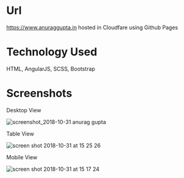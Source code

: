 # Url
https://www.anuraggupta.in hosted in Cloudfare using Github Pages

# Technology Used
HTML, AngularJS, SCSS, Bootstrap

# Screenshots

Desktop View

![screenshot_2018-10-31 anurag gupta](https://user-images.githubusercontent.com/15166401/47780446-6c928100-dd21-11e8-8af9-7fc64906d758.png)

Table View

![screen shot 2018-10-31 at 15 25 26](https://user-images.githubusercontent.com/15166401/47780504-8338d800-dd21-11e8-8cd5-93e2bfc4c2f9.png)

Mobile View

![screen shot 2018-10-31 at 15 17 24](https://user-images.githubusercontent.com/15166401/47780404-55ec2a00-dd21-11e8-85ba-8decf6d84adf.png)



